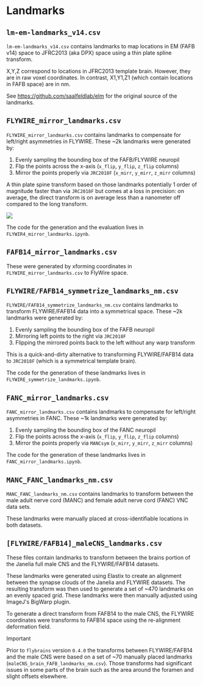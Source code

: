 # Landmarks

## `lm-em-landmarks_v14.csv`
`lm-em-landmarks_v14.csv` contains landmarks to map locations in EM (FAFB v14)
space to JFRC2013 (aka DPX) space using a thin plate spline transform.

X,Y,Z correspond to locations in JFRC2013 template brain.
However, they are in raw voxel coordinates.
In contrast, X1,Y1,Z1 (which contain locations in FAFB space) are in nm.

See https://github.com/saalfeldlab/elm for the original source of the landmarks.

## `FLYWIRE_mirror_landmarks.csv`
`FLYWIRE_mirror_landmarks.csv` contains landmarks to compensate for left/right
asymmetries in FLYWIRE. These ~2k landmarks were generated by:
1. Evenly sampling the bounding box of the FAFB/FLYWIRE neuropil
2. Flip the points across the x-axis (`x_flip`, `y_flip`, `z_flip` columns)
3. Mirror the points properly via `JRC2018F` (`x_mirr`, `y_mirr`, `z_mirr` columns)

A thin plate spine transform based on those landmarks potentially 1 order of
magnitude faster than via `JRC2018F` but comes at a loss in precision: on
average, the direct transform is on average less than a nanometer off compared to the
long transform.

![](https://github.com/schlegelp/navis-flybrains/blob/main/flybrains/data/FLYWIRE_mirror_evaluation.png?raw=true)

The code for the generation and the evaluation lives in `FLYWIR4_mirror_landmarks.ipynb`.

## `FAFB14_mirror_landmarks.csv`

These were generated by xforming coordinates in `FLYWIRE_mirror_landmarks.csv` to
FlyWire space.

## `FLYWIRE/FAFB14_symmetrize_landmarks_nm.csv`
`FLYWIRE/FAFB14_symmetrize_landmarks_nm.csv` contains landmarks to transform FLYWIRE/FAFB14
data into a symmetrical space. These ~2k landmarks were generated by:
1. Evenly sampling the bounding box of the FAFB neuropil
2. Mirroring left points to the right via `JRC2018F`
3. Flipping the mirrored points back to the left without any warp transform

This is a quick-and-dirty alternative to transforming FLYWIRE/FAFB14 data to `JRC2018F`
(which is a symmetrical template brain).

The code for the generation of these landmarks lives in `FLYWIRE_symmetrize_landmarks.ipynb`.

## `FANC_mirror_landmarks.csv`
`FANC_mirror_landmarks.csv` contains landmarks to compensate for left/right
asymmetries in FANC. These ~1k landmarks were generated by:
1. Evenly sampling the bounding box of the FANC neuropil
2. Flip the points across the x-axis (`x_flip`, `y_flip`, `z_flip` columns)
3. Mirror the points properly via `MANCsym` (`x_mirr`, `y_mirr`, `z_mirr` columns)

The code for the generation of these landmarks lives in `FANC_mirror_landmarks.ipynb`.

## `MANC_FANC_landmarks_nm.csv`
`MANC_FANC_landmarks_nm.csv` contains landmarks to transform between the
male adult nerve cord (MANC) and female adult nerve cord (FANC) VNC data sets.

These landmarks were manually placed at cross-identifiable locations in both
datasets.

## `[FLYWIRE/FAFB14]_maleCNS_landmarks.csv`
These files contain landmarks to transform between the brains portion of the
Janelia full male CNS and the FLYWIRE/FAFB14 datasets.

These landmarks were generated using Elastix to create an alignment between
the synapse clouds of the Janelia and FLYWIRE datasets. The resulting transform
was then used to generate a set of ~470 landmarks on an evenly spaced grid.
These landmarks were then manually adjusted using ImageJ's BigWarp plugin.

To generate a direct transform from FAFB14 to the male CNS, the FLYWIRE
coordinates were transforms to FAFB14 space using the re-alignment deformation field.

> [!IMPORTANT]
> Prior to `flybrains` version `0.4.0` the transforms between FLYWIRE/FAFB14 and
> the male CNS were based on a set of ~70 manually placed landmarks
> (`maleCNS_brain_FAFB_landmarks_nm.csv`). Those transforms had significant issues
> in some parts of the brain such as the area around the foramen and slight offsets
> elsewhere.
